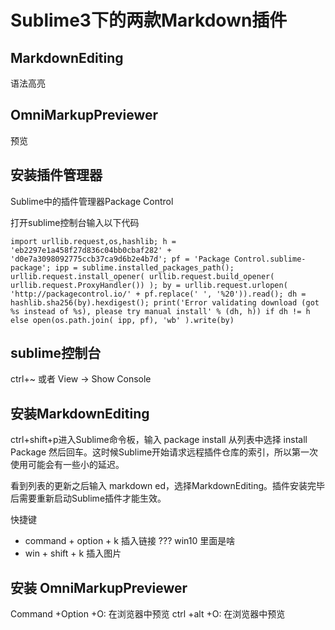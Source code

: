 # Sublime3下的两款Markdown插件

## MarkdownEditing
语法高亮
## OmniMarkupPreviewer
预览
## 安装插件管理器
Sublime中的插件管理器Package Control

打开sublime控制台输入以下代码
```
import urllib.request,os,hashlib; h = 'eb2297e1a458f27d836c04bb0cbaf282' + 'd0e7a3098092775ccb37ca9d6b2e4b7d'; pf = 'Package Control.sublime-package'; ipp = sublime.installed_packages_path(); urllib.request.install_opener( urllib.request.build_opener( urllib.request.ProxyHandler()) ); by = urllib.request.urlopen( 'http://packagecontrol.io/' + pf.replace(' ', '%20')).read(); dh = hashlib.sha256(by).hexdigest(); print('Error validating download (got %s instead of %s), please try manual install' % (dh, h)) if dh != h else open(os.path.join( ipp, pf), 'wb' ).write(by)
```
## sublime控制台
ctrl+~ 或者 View -> Show Console

## 安装MarkdownEditing

ctrl+shift+p进入Sublime命令板，输入 package install 从列表中选择 install Package 然后回车。这时候Sublime开始请求远程插件仓库的索引，所以第一次使用可能会有一些小的延迟。

看到列表的更新之后输入 markdown ed，选择MarkdownEditing。插件安装完毕后需要重新启动Sublime插件才能生效。

快捷键
- command + option + k 插入链接 ??? win10 里面是啥
- win + shift + k 插入图片

## 安装 OmniMarkupPreviewer
Command +Option +O: 在浏览器中预览
ctrl +alt +O: 在浏览器中预览
